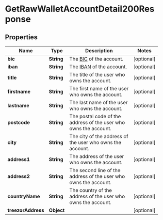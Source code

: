 

# GetRawWalletAccountDetail200Response


## Properties

| Name | Type | Description | Notes |
|------------ | ------------- | ------------- | -------------|
|**bic** | **String** | The [BIC](/guide/overview/glossary.html#bank-identifier-code-bic) of the account.  |  [optional] |
|**iban** | **String** | The [IBAN](/guide/wallets/iban.html#virtual-iban) of the account.  |  [optional] |
|**title** | **String** | The title of the user who owns the account.  |  [optional] |
|**firstname** | **String** | The first name of the user who owns the account.  |  [optional] |
|**lastname** | **String** | The last name of the user who owns the account.  |  [optional] |
|**postcode** | **String** | The postal code of the address of the user who owns the account.  |  [optional] |
|**city** | **String** | The city of the address of the user who owns the account.  |  [optional] |
|**address1** | **String** | The address of the user who owns the account.  |  [optional] |
|**address2** | **String** | The second line of the address of the user who owns the account.  |  [optional] |
|**countryName** | **String** | The country of the address of the user who owns the account.  |  [optional] |
|**treezorAddress** | **Object** |  |  [optional] |



